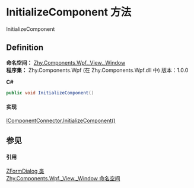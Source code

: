 # InitializeComponent 方法


InitializeComponent



## Definition
**命名空间：** <a href="N_Zhy_Components_Wpf__View__Window.md">Zhy.Components.Wpf._View._Window</a>  
**程序集：** Zhy.Components.Wpf (在 Zhy.Components.Wpf.dll 中) 版本：1.0.0

**C#**
``` C#
public void InitializeComponent()
```



#### 实现
<a href="https://learn.microsoft.com/dotnet/api/system.windows.markup.icomponentconnector.initializecomponent#system-windows-markup-icomponentconnector-initializecomponent" target="_blank" rel="noopener noreferrer">IComponentConnector.InitializeComponent()</a>  


## 参见


#### 引用
<a href="T_Zhy_Components_Wpf__View__Window_ZFormDialog.md">ZFormDialog 类</a>  
<a href="N_Zhy_Components_Wpf__View__Window.md">Zhy.Components.Wpf._View._Window 命名空间</a>  
